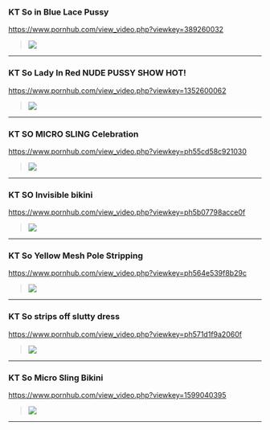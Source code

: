 ### KT So in Blue Lace Pussy
https://www.pornhub.com/view_video.php?viewkey=389260032
>![](https://ci.phncdn.com/videos/201502/27/45442381/original/(m=ecuKGgaaaa)(mh=LJkASMnT236jQ1v7)9.jpg)
---
### KT So Lady In Red NUDE PUSSY SHOW HOT!
https://www.pornhub.com/view_video.php?viewkey=1352600062
>![](https://ci.phncdn.com/videos/201503/26/46709082/original/(m=ecuKGgaaaa)(mh=32TnK02dLv58ydu8)6.jpg)
---
### KT SO MICRO SLING Celebration
https://www.pornhub.com/view_video.php?viewkey=ph55cd58c921030
>![](https://ci.phncdn.com/videos/201508/13/55033371/original/(m=ecuKGgaaaa)(mh=JWcQeOL2budGbk2a)11.jpg)
---
### KT SO Invisible bikini
https://www.pornhub.com/view_video.php?viewkey=ph5b07798acce0f
>![](https://ci.phncdn.com/videos/201805/25/167596932/original/(m=ecuKGgaaaa)(mh=lXo_cIs2tYYVarSZ)11.jpg)
---
### KT So Yellow Mesh Pole Stripping
https://www.pornhub.com/view_video.php?viewkey=ph564e539f8b29c
>![](https://di.phncdn.com/videos/201511/19/62009961/original/(m=ecuKGgaaaa)(mh=bsRfjmK8zbThq_G8)6.jpg)
---
### KT So strips off slutty dress
https://www.pornhub.com/view_video.php?viewkey=ph571d1f9a2060f
>![](https://di.phncdn.com/videos/201604/24/74812111/original/(m=ecuKGgaaaa)(mh=r6WnAKOJmKhr9LjM)13.jpg)
---
### KT So Micro Sling Bikini
https://www.pornhub.com/view_video.php?viewkey=1599040395
>![](https://di.phncdn.com/videos/201502/09/38755761/original/(m=ecuKGgaaaa)(mh=oX-dCNZQTzMWpnvj)11.jpg)
---
